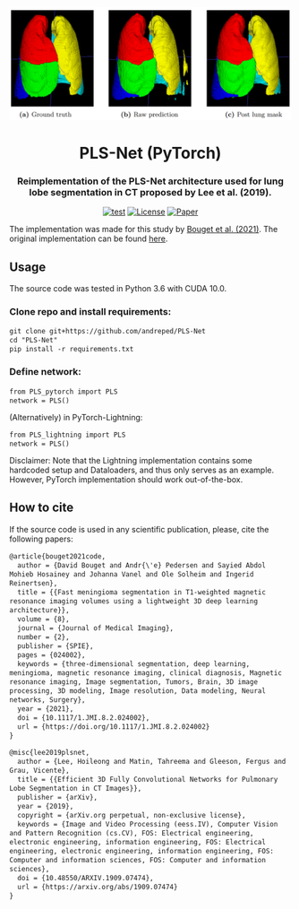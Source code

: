 <div align="center">
<img src="assets/hjelde2020lobe.png" width="800">
<h1 align="center">PLS-Net (PyTorch)</h1>
<h3 align="center">Reimplementation of the PLS-Net architecture used for lung lobe segmentation in CT proposed by Lee et al. (2019).</h3>

[![test](https://github.com/andreped/PLS-Net/actions/workflows/test.yml/badge.svg)](https://github.com/andreped/PLS-Net/actions/workflows/test.yml)
[![License](https://img.shields.io/badge/License-MIT-green.svg)](https://opensource.org/licenses/MIT)
[![Paper](https://zenodo.org/badge/DOI/10.1117/1.JMI.8.2.024002.svg)](https://doi.org/10.1117/1.JMI.8.2.024002)
</div>

The implementation was made for this study by [Bouget et al. (2021)](https://doi.org/10.1117/1.JMI.8.2.024002). The original implementation can be found [here](https://arxiv.org/abs/1909.07474).

## Usage

The source code was tested in Python 3.6 with CUDA 10.0.

### Clone repo and install requirements:
```
git clone git+https://github.com/andreped/PLS-Net
cd "PLS-Net"
pip install -r requirements.txt
```

### Define network:
```
from PLS_pytorch import PLS
network = PLS()
```

(Alternatively) in PyTorch-Lightning:
```
from PLS_lightning import PLS
network = PLS()
```

Disclaimer: Note that the Lightning implementation contains some hardcoded setup and Dataloaders, and thus only serves as an example. However, PyTorch implementation should work out-of-the-box.

## How to cite
If the source code is used in any scientific publication, please, cite the following papers:
```
@article{bouget2021code,
  author = {David Bouget and Andr{\'e} Pedersen and Sayied Abdol Mohieb Hosainey and Johanna Vanel and Ole Solheim and Ingerid Reinertsen},
  title = {{Fast meningioma segmentation in T1-weighted magnetic resonance imaging volumes using a lightweight 3D deep learning architecture}},
  volume = {8},
  journal = {Journal of Medical Imaging},
  number = {2},
  publisher = {SPIE},
  pages = {024002},
  keywords = {three-dimensional segmentation, deep learning, meningioma, magnetic resonance imaging, clinical diagnosis, Magnetic resonance imaging, Image segmentation, Tumors, Brain, 3D image processing, 3D modeling, Image resolution, Data modeling, Neural networks, Surgery},
  year = {2021},
  doi = {10.1117/1.JMI.8.2.024002},
  url = {https://doi.org/10.1117/1.JMI.8.2.024002}
}
```
```
@misc{lee2019plsnet,
  author = {Lee, Hoileong and Matin, Tahreema and Gleeson, Fergus and Grau, Vicente},
  title = {{Efficient 3D Fully Convolutional Networks for Pulmonary Lobe Segmentation in CT Images}},
  publisher = {arXiv},
  year = {2019},
  copyright = {arXiv.org perpetual, non-exclusive license},
  keywords = {Image and Video Processing (eess.IV), Computer Vision and Pattern Recognition (cs.CV), FOS: Electrical engineering, electronic engineering, information engineering, FOS: Electrical engineering, electronic engineering, information engineering, FOS: Computer and information sciences, FOS: Computer and information sciences},
  doi = {10.48550/ARXIV.1909.07474},
  url = {https://arxiv.org/abs/1909.07474}
}
```
